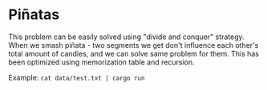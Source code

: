 # Piñatas

This problem can be easily solved using "divide and conquer" strategy. When we smash piñata - two segments we get don't influence each other's total amount of candies, and we can solve same problem for them. This has been optimized using memorization table and recursion.

Example: `cat data/test.txt | cargo run`

